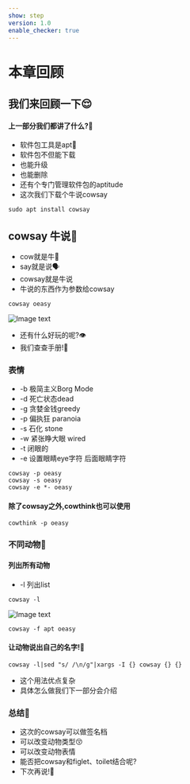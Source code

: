 ```yaml
---
show: step
version: 1.0
enable_checker: true
---
```


# 本章回顾

## 我们来回顾一下😌

#### 上一部分我们都讲了什么?🤔

- 软件包工具是apt🔧
- 软件包不但能下载
- 也能升级
- 也能删除
- 还有个专门管理软件包的aptitude
- 这次我们下载个牛说cowsay

```shell 
sudo apt install cowsay
```

## cowsay 牛说🐄
- cow就是牛🐄
- say就是说🗣
- cowsay就是牛说
- 牛说的东西作为参数给cowsay


```shell 
cowsay oeasy
```


![Image text](https://labfile.oss.aliyuncs.com/courses/2712/cowsay.png)
- 还有什么好玩的呢?👁
- 我们查查手册!📕

### 表情
- -b 极简主义Borg Mode
- -d 死亡状态dead
- -g 贪婪金钱greedy
- -p 偏执狂 paranoia
- -s 石化 stone
- -w 紧张睁大眼 wired
- -t 闭眼的
- -e 设置眼睛eye字符 后面眼睛字符

```shell 
cowsay -p oeasy
cowsay -s oeasy
cowsay -e *- oeasy
```

#### 除了cowsay之外,cowthink也可以使用

```shell 
cowthink -p oeasy
```
### 不同动物🐫
#### 列出所有动物
- -l 列出list

```shell 
cowsay -l
```
![Image text](https://labfile.oss.aliyuncs.com/courses/2712/cowsay_list.png)

```shell 
cowsay -f apt oeasy
```

#### 让动物说出自己的名字!🐑

```shell 
cowsay -l|sed "s/ /\n/g"|xargs -I {} cowsay {} {} 
```
- 这个用法优点复杂
- 具体怎么做我们下一部分会介绍



### 总结🤨
- 这次的cowsay可以做签名档
- 可以改变动物类型😚
- 可以改变动物表情
- 能否把cowsay和figlet、toilet结合呢?
- 下次再说!👋
